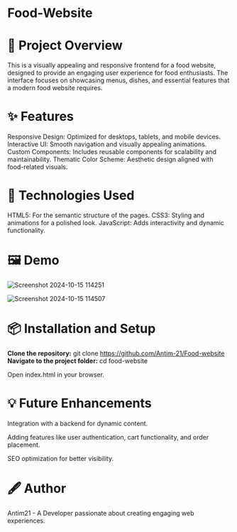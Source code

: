 # Food-Website

# **🌟 Project Overview**

This is a visually appealing and responsive frontend for a food website, designed to provide an engaging user experience for food enthusiasts. The interface focuses on showcasing menus, dishes, and essential features that a modern food website requires.

# **✨ Features** 

Responsive Design: Optimized for desktops, tablets, and mobile devices.
Interactive UI: Smooth navigation and visually appealing animations.
Custom Components: Includes reusable components for scalability and maintainability.
Thematic Color Scheme: Aesthetic design aligned with food-related visuals.
  
# **🚀 Technologies Used**                                       
HTML5: For the semantic structure of the pages.
CSS3: Styling and animations for a polished look.
JavaScript: Adds interactivity and dynamic functionality.


# **🖼️ Demo**

![Screenshot 2024-10-15 114251](https://github.com/user-attachments/assets/f4835767-fd5d-48fa-ad20-45a25e1f7d3a)


![Screenshot 2024-10-15 114507](https://github.com/user-attachments/assets/dd854cc1-67cd-4684-be8c-0f6c154a7215)


# 📦 Installation and Setup
 **Clone the repository:**
git clone https://github.com/Antim-21/Food-website 
**Navigate to the project folder:**
cd food-website

Open index.html in your browser.

# 💡 Future Enhancements
Integration with a backend for dynamic content.

Adding features like user authentication, cart functionality, and order placement.

SEO optimization for better visibility.

# **🖋️ Author**
Antim21 - A Developer passionate about creating engaging web experiences.
